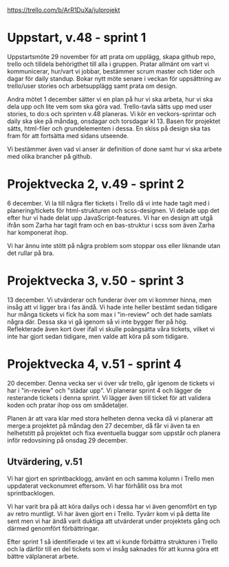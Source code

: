 <!-- Grupp 8 -->
https://trello.com/b/ArR1DuXa/julprojekt

<h1>
    Uppstart, v.48 - sprint 1
</h1>
<p>
Uppstartsmöte 29 november för att prata om upplägg, skapa github repo, trello och tilldela behörigthet till alla i gruppen.
Pratar allmänt om vart vi kommunicerar, hur/vart vi jobbar, bestämmer scrum master och tider och dagar för daily standup.
Bokar nytt möte senare i veckan för uppsättning av trello/user stories och arbetsupplägg samt prata om design.
</p>

<p>
Andra mötet 1 december sätter vi en plan på hur vi ska arbeta, hur vi ska dela upp och lite vem som ska göra vad. Trello-tavla sätts upp med user stories, to do:s och sprinten v.48 planeras.
Vi kör en veckors-sprintar och daily ska ske på måndag, onsdagar och torsdagar kl 13.
Basen för projektet sätts, html-filer och grundelementen i dessa. En skiss på design ska tas fram för att fortsätta med sidans utseende.

Vi bestämmer även vad vi anser är definition of done samt hur vi ska arbete med olika brancher på github.
</p>

<h1>
 Projektvecka 2, v.49 - sprint 2
</h1>

<p>
6 december.
Vi la till några fler tickets i Trello då vi inte hade tagit med i planering/tickets för html-strukturen och scss-designen.
Vi delade upp det efter hur vi hade delat upp JavaScript-features. Vi har en design att utgå ifrån som Zarha har tagit fram och en bas-struktur i scss som även Zarha har komponerat ihop.

Vi har ännu inte stött på några problem som stoppar oss eller liknande utan det rullar på bra.
</p>

<h1>
Projektvecka 3, v.50 - sprint 3
</h1>

<p>
13 december.
Vi utvärderar och funderar över om vi kommer hinna, men insåg att vi ligger bra i fas ändå.
Vi hade inte heller bestämt sedan tidigare hur många tickets vi fick ha som max i "in-review" och det hade samlats några där. Dessa ska vi gå igenom så vi inte bygger fler på hög.
Reflekterade även kort över ifall vi skulle poängsätta våra tickets, vilket vi inte har gjort sedan tidigare, men valde att köra på som tidigare.
</p>

<h1>
Projektvecka 4, v.51 - sprint 4 
</h1>

<p>
20 december.
Denna vecka ser vi över vår trello, går igenom de tickets vi har i "in-review" och "städar upp". Vi planerar sprint 4 och lägger de resterande tickets i denna sprint.
Vi lägger även till ticket för att validera koden och pratar ihop oss om smådetaljer.

Planen är att vara klar med stora helheten denna vecka då vi planerar att merge:a projektet på måndag den 27 december, då får vi även ta en helhetstitt på projektet och fixa eventuella buggar som uppstår och planera inför redovsining på onsdag 29 december.
</p>

<h2>
    Utvärdering, v.51
</h2>

<p>
Vi har gjort en sprintbacklogg, använt en och samma kolumn i Trello men uppdaterat veckonumret eftersom. Vi har förhållit oss bra mot sprintbacklogen.

Vi har varit bra på att köra dailys och i dessa har vi även genomfört en typ av retro muntligt. Vi har även gjort en i Trello. Tyvärr kom vi på detta lite sent men vi har ändå varit duktiga att utvärderat under projektets gång och därmed genomfört förbättringar.

Efter sprint 1 så identifierade vi tex att vi kunde förbättra strukturen i Trello och la därför till en del tickets som vi insåg saknades för att kunna göra ett bättre välplanerat arbete.
</p>
